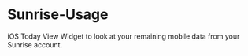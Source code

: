 # Sunrise-Usage
iOS Today View Widget to look at your remaining mobile data from your Sunrise account.
